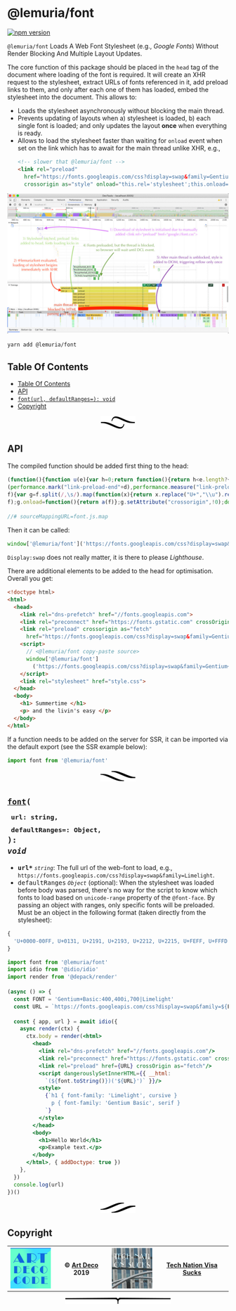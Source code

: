 # @lemuria/font

[![npm version](https://badge.fury.io/js/%40lemuria%2Ffont.svg)](https://npmjs.org/package/@lemuria/font)

`@lemuria/font` Loads A Web Font Stylesheet (e.g., _Google Fonts_) Without Render Blocking And Multiple Layout Updates.

The core function of this package should be placed in the `head` tag of the document where loading of the font is required. It will create an XHR request to the stylesheet, extract URLs of fonts referenced in it, add preload links to them, and only after each one of them has loaded, embed the stylesheet into the document. This allows to:

- Loads the stylesheet asynchronously without blocking the main thread.
- Prevents updating of layouts when a) stylesheet is loaded, b) each single font is loaded; and only updates the layout **once** when everything is ready.
- Allows to load the stylesheet faster than waiting for `onload` event when set on the link which has to await for the main thread unlike XHR, e.g.,
    ```html
    <!-- slower that @lemuria/font -->
    <link rel="preload"
      href="https://fonts.googleapis.com/css?display=swap&family=Gentium+Basic"
      crossorigin as="style" onload="this.rel='stylesheet';this.onload=null">
    ```

<img src="docs/advanced.jpg" alt="advanced google font preloading performance diagram">

```sh
yarn add @lemuria/font
```

## Table Of Contents

- [Table Of Contents](#table-of-contents)
- [API](#api)
- [`font(url, defaultRanges=): void`](#fonturl-stringdefaultranges-object-void)
- [Copyright](#copyright)

<p align="center"><a href="#table-of-contents">
  <img src="/.documentary/section-breaks/0.svg?sanitize=true">
</a></p>

## API

The compiled function should be added first thing to the head:

```js
(function(){function u(e){var h=0;return function(){return h<e.length?{done:!1,value:e[h++]}:{done:!0}}}function v(e){var h="undefined"!=typeof Symbol&&Symbol.iterator&&e[Symbol.iterator];return h?h.call(e):{next:u(e)}};window["@lemuria/font"]=function(e){function h(n,p,a){a=void 0===a?"":a;performance.mark("xhr-start"+a);var c=new XMLHttpRequest;c.onreadystatechange=function(){4==c.readyState&&(200==c.status?(p(c.responseText),performance.mark("xhr-end"+a),performance.measure("xhr"+a,"xhr-start"+a,"xhr-end"+a)):console.error("Error loading webfont: server responded with code %s at %s",c.status,n))};c.open("GET",n);try{c.send(null)}catch(k){console.error(k)}}performance.mark("agf-start");(function(n,p){function a(d){d&&
(performance.mark("link-preload-end"+d),performance.measure("link-preload","link-preload-start"+d,"link-preload-end"+d));r++;r>=k.length&&(d=document.createElement("style"),d.innerHTML=c,document.head.appendChild(d),performance.mark("agf-end"),performance.measure("@lemuria/font","agf-start","agf-end"))}var c;h(n.href,function(d){c=d;for(var w=/url\((.+?)\).*?;\s+unicode-range: (.+?);/g,m={},t=[],q;q=w.exec(d);){var l=v(q);l.next();q=l.next().value;l=l.next().value;t.push({url:q,a:l});m[l]=1}m=Object.keys(m).reduce(function(b,
f){var g=f.split(/,\s/).map(function(x){return x.replace("U+","\\u").replace("-","-\\u")}).join("").toLowerCase();b[f]=new RegExp("["+g+"]");return b},{});var y=document.body?document.body.innerText:"",z=Object.keys(m).reduce(function(b,f){m[f].test(y)&&(b[f]=!0);return b},{});k=t.filter(function(b){return b.a in z}).map(function(b){return b.url});if(!k.length)return a();k.forEach(function(b,f){var g=document.createElement("link");g.href=b;g.rel="preload";g.as="font";performance.mark("link-preload-start"+
f);g.onload=function(){return a(f)};g.setAttribute("crossorigin",!0);document.head.appendChild(g)})},"-"+(void 0===p?"link":p));var k=[],r=0})({href:e},"js")};}).call(this);

//# sourceMappingURL=font.js.map
```

Then it can be called:

```js
window['@lemuria/font']('https://fonts.googleapis.com/css?display=swap&family=Gentium+Basic')
```

`Display:swap` does not really matter, it is there to please _Lighthouse_.

There are additional elements to be added to the head for optimisation. Overall you get:

```html
<!doctype html>
<html>
  <head>
    <link rel="dns-prefetch" href="//fonts.googleapis.com">
    <link rel="preconnect" href="https://fonts.gstatic.com" crossOrigin>
    <link rel="preload" crossorigin as="fetch"
      href="https://fonts.googleapis.com/css?display=swap&family=Gentium+Basic">
    <script>
      // <@lemuria/font copy-paste source>
      window['@lemuria/font']
        ('https://fonts.googleapis.com/css?display=swap&family=Gentium+Basic')
    </script>
    <link rel="stylesheet" href="style.css">
  </head>
  <body>
    <h1> Summertime </h1>
    <p> and the livin's easy </p>
  </body>
</html>
```

If a function needs to be added on the server for SSR, it can be imported via the default export (see the SSR example below):

```js
import font from '@lemuria/font'
```

<p align="center"><a href="#table-of-contents">
  <img src="/.documentary/section-breaks/1.svg?sanitize=true">
</a></p>

## <code><ins>font</ins>(</code><sub><br/>&nbsp;&nbsp;`url: string,`<br/>&nbsp;&nbsp;`defaultRanges=: Object,`<br/></sub><code>): <i>void</i></code>
 - <kbd><strong>url*</strong></kbd> <em>`string`</em>: The full url of the web-font to load, e.g.,
`https://fonts.googleapis.com/css?display=swap&family=Limelight`.
 - <kbd>defaultRanges</kbd> <em>`Object`</em> (optional): When the stylesheet was loaded before body was parsed, there's no way for the script to know which fonts to load based on `unicode-range` property of the `@font-face`. By passing an object with ranges, only specific fonts will be preloaded. Must be an object in the following format (taken directly from the stylesheet):
```js
{
  'U+0000-00FF, U+0131, U+2191, U+2193, U+2212, U+2215, U+FEFF, U+FFFD': true
}
```

```jsx
import font from '@lemuria/font'
import idio from '@idio/idio'
import render from '@depack/render'

(async () => {
  const FONT = 'Gentium+Basic:400,400i,700|Limelight'
  const URL = `https://fonts.googleapis.com/css?display=swap&family=${FONT}`

  const { app, url } = await idio({
    async render(ctx) {
      ctx.body = render(<html>
        <head>
          <link rel="dns-prefetch" href="//fonts.googleapis.com"/>
          <link rel="preconnect" href="https://fonts.gstatic.com" crossOrigin/>
          <link rel="preload" href={URL} crossOrigin as="fetch"/>
          <script dangerouslySetInnerHTML={{ __html:
            `(${font.toString()})('${URL}')` }}/>
          <style>
            {`h1 { font-family: 'Limelight', cursive }
              p { font-family: 'Gentium Basic', serif }
            `}
          </style>
        </head>
        <body>
          <h1>Hello World</h1>
          <p>Example text.</p>
        </body>
      </html>, { addDoctype: true })
    },
  })
  console.log(url)
})()
```

<p align="center"><a href="#table-of-contents">
  <img src="/.documentary/section-breaks/2.svg?sanitize=true">
</a></p>

## Copyright

<table>
  <tr>
    <th>
      <a href="https://artd.eco">
        <img width="100" src="https://raw.githubusercontent.com/wrote/wrote/master/images/artdeco.png"
          alt="Art Deco">
      </a>
    </th>
    <th>© <a href="https://artd.eco">Art Deco</a>   2019</th>
    <th>
      <a href="https://www.technation.sucks" title="Tech Nation Visa">
        <img width="100" src="https://raw.githubusercontent.com/idiocc/cookies/master/wiki/arch4.jpg"
          alt="Tech Nation Visa">
      </a>
    </th>
    <th><a href="https://www.technation.sucks">Tech Nation Visa Sucks</a></th>
  </tr>
</table>

<p align="center"><a href="#table-of-contents">
  <img src="/.documentary/section-breaks/-1.svg?sanitize=true">
</a></p>